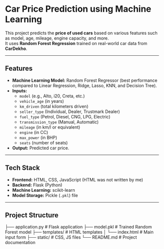 # Car Price Prediction using Machine Learning

This project predicts the **price of used cars** based on various features such as model, age, mileage, engine capacity, and more.  
It uses **Random Forest Regression** trained on real-world car data from **CarDekho**.

---

## Features
- **Machine Learning Model:** Random Forest Regressor (best performance compared to Linear Regression, Ridge, Lasso, KNN, and Decision Tree).
- **Inputs:**
  - `model` (e.g., Alto, i20, Creta, etc.)
  - `vehicle_age` (in years)
  - `km_driven` (total kilometers driven)
  - `seller_type` (Individual, Dealer, Trustmark Dealer)
  - `fuel_type` (Petrol, Diesel, CNG, LPG, Electric)
  - `transmission_type` (Manual, Automatic)
  - `mileage` (in km/l or equivalent)
  - `engine` (in CC)
  - `max_power` (in BHP)
  - `seats` (number of seats)
- **Output:** Predicted car price.

---

## Tech Stack
- **Frontend:** HTML, CSS, JavaScript  (HTML was not written by me)
- **Backend:** Flask (Python)
- **Machine Learning:** scikit-learn
- **Model Storage:** Pickle (`.pkl`) file

---

## Project Structure
├── application.py # Flask application
├── model.pkl # Trained Random Forest model
├── templates/ # HTML templates
│ └── index.html # Main input form
├── static/ # CSS, JS files
└── README.md # Project documentation
